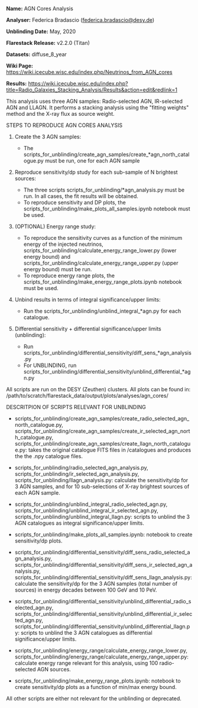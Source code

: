 **Name:** AGN Cores Analysis

**Analyser:** Federica Bradascio (federica.bradascio@desy.de)

**Unblinding Date:** May, 2020

**Flarestack Release:** v2.2.0 (Titan)

**Datasets:** diffuse_8_year

**Wiki Page:** https://wiki.icecube.wisc.edu/index.php/Neutrinos_from_AGN_cores

**Results:** https://wiki.icecube.wisc.edu/index.php?title=Radio_Galaxies_Stacking_Analysis/Results&action=edit&redlink=1

This analysis uses three AGN samples: Radio-selected AGN, IR-selected AGN
and LLAGN. It performs a stacking analysis using the "fitting weights"
method and the X-ray flux as source weight.

STEPS TO REPRODUCE AGN CORES ANALYSIS

1. Create the 3 AGN samples:
    - The scripts_for_unblinding/create_agn_samples/create_*agn_north_catalogue.py must be run, one for each AGN sample

2. Reproduce sensitivity/dp study for each sub-sample of N brightest sources:
    - The three scripts scripts_for_unblinding/*agn_analysis.py must be run.
    In all cases, the fit results will be obtained.
    - To reproduce sensitivity and DP plots, the scripts_for_unblinding/make_plots_all_samples.ipynb
    notebook must be used.

3. (OPTIONAL) Energy range study:
    - To reproduce the sensitivity curves as a function of the minimum energy of the injected neutrinos,
    scripts_for_unblinding/calculate_energy_range_lower.py (lower energy bound) and
    scripts_for_unblinding/calculate_energy_range_upper.py (upper energy bound) must be run.
    - To reproduce energy range plots, the scripts_for_unblinding/make_energy_range_plots.ipynb
    notebook must be used.

4. Unbind results in terms of integral significance/upper limits:
    - Run the scripts_for_unblinding/unblind_integral_*agn.py for each catalogue.

5. Differential sensitivity + differential significance/upper limits (unblinding):
    - Run scripts_for_unblinding/differential_sensitivity/diff_sens_*agn_analysis.py
    - For UNBLINDING, run scripts_for_unblinding/differential_sensitivity/unblind_differential_*agn.py

All scripts are run on the DESY (Zeuthen) clusters.
All plots can be found in: /path/to/scratch/flarestack_data/output/plots/analyses/agn_cores/


DESCRITPION OF SCRIPTS RELEVANT FOR UNBLINDING

- scripts_for_unblinding/create_agn_samples/create_radio_selected_agn_north_catalogue.py,
scripts_for_unblinding/create_agn_samples/create_ir_selected_agn_north_catalogue.py,
scripts_for_unblinding/create_agn_samples/create_llagn_north_catalogue.py:
    takes the original catalogue FITS files in /catalogues and produces the the .npy catalogue files.

- scripts_for_unblinding/radio_selected_agn_analysis.py, scripts_for_unblinding/ir_selected_agn_analysis.py,
scripts_for_unblinding/llagn_analysis.py:
    calculate the sensitivity/dp for 3 AGN samples, and for 10 sub-selections of X-ray brightest sources
    of each AGN sample.

- scripts_for_unblinding/unblind_integral_radio_selected_agn.py,
scripts_for_unblinding/unblind_integral_ir_selected_agn.py,
scripts_for_unblinding/unblind_integral_llagn.py:
    scripts to unblind the 3 AGN catalogues as integral significance/upper limits.

- scripts_for_unblinding/make_plots_all_samples.ipynb: notebook to create sensitivity/dp plots.

- scripts_for_unblinding/differential_sensitivity/diff_sens_radio_selected_agn_analysis.py,
scripts_for_unblinding/differential_sensitivity/diff_sens_ir_selected_agn_analysis.py,
scripts_for_unblinding/differential_sensitivity/diff_sens_llagn_analysis.py:
    calculate the sensitivity/dp for the 3 AGN samples (total number of sources)
    in energy decades between 100 GeV and 10 PeV.

- scripts_for_unblinding/differential_sensitivity/unblind_differential_radio_selected_agn.py,
scripts_for_unblinding/differential_sensitivity/unblind_differential_ir_selected_agn.py,
scripts_for_unblinding/differential_sensitivity/unblind_differential_llagn.py:
    scripts to unblind the 3 AGN catalogues as differential significance/upper limits.

- scripts_for_unblinding/energy_range/calculate_energy_range_lower.py,
scripts_for_unblinding/energy_range/calculate_energy_range_upper.py:
    calculate energy range relevant for this analysis, using 100 radio-selected AGN sources.

- scripts_for_unblinding/make_energy_range_plots.ipynb:
    notebook to create sensitivity/dp plots as a function of min/max energy bound.

All other scripts are either not relevant for the unblinding or deprecated.
